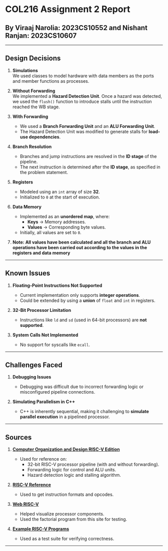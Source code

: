 # COL216 Assignment 2 Report

## By Viraaj Narolia: 2023CS10552 and Nishant Ranjan: 2023CS10607

---

## Design Decisions

1. **Simulations**  
   We used classes to model hardware with data members as the ports and member functions as processes.

2. **Without Forwarding**  
   We implemented a **Hazard Detection Unit**. Once a hazard was detected, we used the `flush()` function to introduce stalls until the instruction reached the WB stage.

3. **With Forwarding**  
   - We used a **Branch Forwarding Unit** and an **ALU Forwarding Unit**.
   - The Hazard Detection Unit was modified to generate stalls for **load-use dependencies**.

4. **Branch Resolution**  
   - Branches and jump instructions are resolved in the **ID stage** of the pipeline.
   - The next instruction is determined after the **ID stage**, as specified in the problem statement.

5. **Registers**  
   - Modeled using an `int` array of size **32**.
   - Initialized to `0` at the start of execution.

6. **Data Memory**  
   - Implemented as an **unordered map**, where:
     - **Keys** → Memory addresses.
     - **Values** → Corresponding byte values.
   - Initially, all values are set to `0`.
  
7. **Note: All values have been calculated and all the branch and ALU operations have been carried out according to the values in the registers and data memory**

---

## Known Issues

1. **Floating-Point Instructions Not Supported**  
   - Current implementation only supports **integer operations**.
   - Could be extended by using a **union** of `float` and `int` in registers.

2. **32-Bit Processor Limitation**  
   - Instructions like `ld` and `sd` (used in 64-bit processors) are **not supported**.

3. **System Calls Not Implemented**  
   - No support for syscalls like `ecall`.


---

## Challenges Faced

1. **Debugging Issues**  
   - Debugging was difficult due to incorrect forwarding logic or misconfigured pipeline connections.

2. **Simulating Parallelism in C++**  
   - C++ is inherently sequential, making it challenging to **simulate parallel execution** in a pipelined processor.

---

## Sources

1. **[Computer Organization and Design RISC-V Edition](https://www.elsevier.com/books/computer-organization-and-design-risc-v-edition/patterson/978-0-12-820331-6)**  
   - Used for reference on:
     - 32-bit RISC-V processor pipeline (with and without forwarding).
     - Forwarding logic for control and ALU units.
     - Hazard detection logic and stalling algorithm.

2. **[RISC-V Reference](https://www.cs.sfu.ca/~ashriram/Courses/CS295/assets/notebooks/RISCV/RISCV_CARD.pdf)**  
   - Used to get instruction formats and opcodes.

3. **[Web RISC-V](https://webriscv.dii.unisi.it/)**  
   - Helped visualize processor components.
   - Used the factorial program from this site for testing.

4. **[Example RISC-V Programs](https://marz.utk.edu/my-courses/cosc230/book/example-risc-v-assembly-programs/)**  
   - Used as a test suite for verifying correctness.

---
